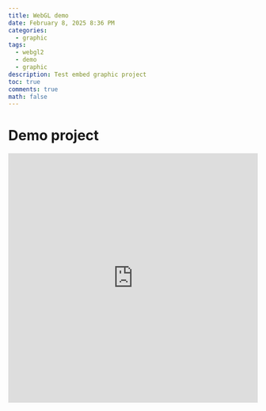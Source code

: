 ```yaml
---
title: WebGL demo
date: February 8, 2025 8:36 PM
categories:
  - graphic
tags:
  - webgl2
  - demo
  - graphic
description: Test embed graphic project
toc: true
comments: true
math: false
---
```

# Demo project
<div style="left: 0; width: 100%; position:relative; aspect-ratio: 1/1;"><iframe sandbox="allow-forms allow-modals allow-popups allow-presentation allow-same-origin allow-scripts" src="https://stackblitz.com/edit/vitejs-vite-tcnhzv5f?embed=1&file=index.html&hideExplorer=1&view=preview" style="top: 0; left: 0; width: 100%; height: 100%; position: absolute; border: 0;" allowfullscreen></iframe>

<iframe title="Preview page" src="https://stackblitz.com/edit/tanstack-query-n4wtlrx9?embed=1&file=README.md" class="Preview2-iframe-xOzi5" allow="shared-storage-select-url; ch-save-data; shared-storage; ch-ua; private-aggregation; interest-cohort; ch-ua-platform; gamepad; ch-ua-mobile; unload; storage-access; sync-xhr; picture-in-picture"></iframe>

<iframe title="Preview page" src="https://stackblitz.com/edit/vitejs-vite-tcnhzv5f?embed=1&file=index.html&hideExplorer=1&view=preview" class="Preview2-iframe-xOzi5" allow="shared-storage-select-url; ch-save-data; shared-storage; ch-ua; private-aggregation; interest-cohort; ch-ua-platform; gamepad; ch-ua-mobile; unload; storage-access; sync-xhr; picture-in-picture"></iframe>

</div>
